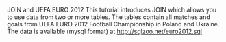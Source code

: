 JOIN and UEFA EURO 2012
This tutorial introduces JOIN which allows you to use data from two or more tables. The tables contain all matches and goals from UEFA EURO 2012 Football Championship in Poland and Ukraine.
The data is available (mysql format) at http://sqlzoo.net/euro2012.sql

